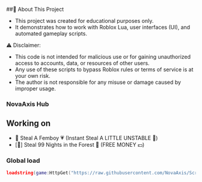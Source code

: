 ##📘 About This Project
-  This project was created for educational purposes only.
-  It demonstrates how to work with Roblox Lua, user interfaces (UI), and automated gameplay scripts.

⚠️ Disclaimer:
-  This code is not intended for malicious use or for gaining unauthorized access to accounts, data, or resources of other users.
-  Any use of these scripts to bypass Roblox rules or terms of service is at your own risk.
-  The author is not responsible for any misuse or damage caused by improper usage.

### NovaAxis Hub

## Working on
- 🌸 Steal A Femboy 💗 (Instant Steal A LITTLE UNSTABLE 🥷)
- [🎃] Steal 99 Nights in the Forest 🔦 (FREE MONEY 💵)

### Global load
```lua
loadstring(game:HttpGet("https://raw.githubusercontent.com/NovaAxis/Scripts/refs/heads/main/NovaAxisHub.lua"))()
```
